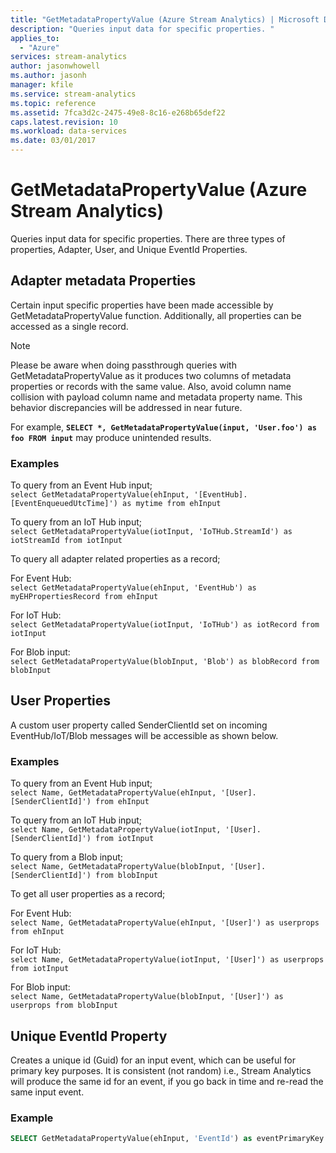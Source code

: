 ```yaml
---
title: "GetMetadataPropertyValue (Azure Stream Analytics) | Microsoft Docs"
description: "Queries input data for specific properties. "
applies_to: 
  - "Azure"
services: stream-analytics
author: jasonwhowell
ms.author: jasonh
manager: kfile
ms.service: stream-analytics
ms.topic: reference
ms.assetid: 7fca3d2c-2475-49e8-8c16-e268b65def22
caps.latest.revision: 10
ms.workload: data-services
ms.date: 03/01/2017
---
```

# GetMetadataPropertyValue (Azure Stream Analytics)
  Queries input data for specific properties. There are three types of properties, Adapter, User, and Unique EventId Properties.
  
## Adapter metadata Properties
Certain input specific properties have been made accessible by GetMetadataPropertyValue function. Additionally, all properties can be accessed as a single record.

> [!NOTE]  
>  Please be aware when doing passthrough queries with GetMetadataPropertyValue as it produces two columns of metadata properties or records with the same value. Also, avoid column name collision with payload column name and metadata property name. This behavior discrepancies will be addressed in near future.
>
>For example, **`SELECT *, GetMetadataPropertyValue(input, 'User.foo') as foo FROM input`** may produce unintended results.


### Examples

To query from an Event Hub input;  
`select GetMetadataPropertyValue(ehInput, '[EventHub].[EventEnqueuedUtcTime]') as mytime from ehInput`

To query from an IoT Hub input;  
`select GetMetadataPropertyValue(iotInput, 'IoTHub.StreamId') as iotStreamId from iotInput`

To query all adapter related properties as a record;

For Event Hub:  
`select GetMetadataPropertyValue(ehInput, 'EventHub') as myEHPropertiesRecord from ehInput`

For IoT Hub:  
`select GetMetadataPropertyValue(iotInput, 'IoTHub') as iotRecord from iotInput`

For Blob input:  
`select GetMetadataPropertyValue(blobInput, 'Blob') as blobRecord from blobInput`

## User Properties
A custom user property called SenderClientId set on incoming EventHub/IoT/Blob messages will be accessible as shown below.

### Examples

To query from an Event Hub input;  
`select Name, GetMetadataPropertyValue(ehInput, '[User].[SenderClientId]') from ehInput`

To query from an IoT Hub input;  
`select Name, GetMetadataPropertyValue(iotInput, '[User].[SenderClientId]') from iotInput`

To query from a Blob input;  
`select Name, GetMetadataPropertyValue(blobInput, '[User].[SenderClientId]') from blobInput`

To get all user properties as a record;

For Event Hub:  
`select Name, GetMetadataPropertyValue(ehInput, '[User]') as userprops from ehInput`

For IoT Hub:  
`select Name, GetMetadataPropertyValue(iotInput, '[User]') as userprops from iotInput`

For Blob input:  
`select Name, GetMetadataPropertyValue(blobInput, '[User]') as userprops from blobInput`


## Unique EventId Property
Creates a unique id (Guid) for an input event, which can be useful for primary key purposes. It is consistent (not random) i.e., Stream Analytics will produce the same id for an event, if you go back in time and re-read the same input event.

### Example

```SQL
SELECT GetMetadataPropertyValue(ehInput, 'EventId') as eventPrimaryKey from ehInput
``` 

